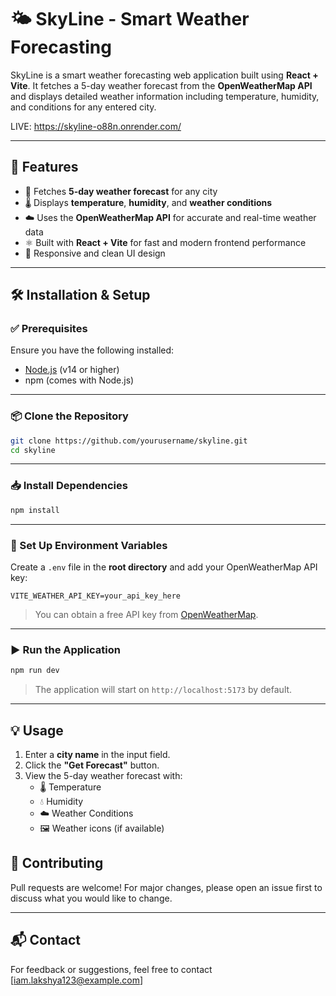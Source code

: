 
# 🌤️ SkyLine - Smart Weather Forecasting

SkyLine is a smart weather forecasting web application built using **React + Vite**. It fetches a 5-day weather forecast from the **OpenWeatherMap API** and displays detailed weather information including temperature, humidity, and conditions for any entered city.

LIVE: 
https://skyline-o88n.onrender.com/

---

## 🚀 Features

- 📍 Fetches **5-day weather forecast** for any city
- 🌡️ Displays **temperature**, **humidity**, and **weather conditions**
- ☁️ Uses the **OpenWeatherMap API** for accurate and real-time weather data
- ⚛️ Built with **React + Vite** for fast and modern frontend performance
- 🎨 Responsive and clean UI design

---

## 🛠 Installation & Setup

### ✅ Prerequisites
Ensure you have the following installed:
- [Node.js](https://nodejs.org/) (v14 or higher)
- npm (comes with Node.js)

---

### 📦 Clone the Repository

```bash
git clone https://github.com/yourusername/skyline.git
cd skyline
```

---

### 📥 Install Dependencies

```bash
npm install
```

---

### 🔐 Set Up Environment Variables

Create a `.env` file in the **root directory** and add your OpenWeatherMap API key:

```env
VITE_WEATHER_API_KEY=your_api_key_here
```

> You can obtain a free API key from [OpenWeatherMap](https://openweathermap.org/api).

---

### ▶️ Run the Application

```bash
npm run dev
```

> The application will start on `http://localhost:5173` by default.

---

## 💡 Usage

1. Enter a **city name** in the input field.
2. Click the **"Get Forecast"** button.
3. View the 5-day weather forecast with:
   - 🌡️ Temperature
   - 💧 Humidity
   - ☁️ Weather Conditions
   - 🖼️ Weather icons (if available)


## 🤝 Contributing

Pull requests are welcome! For major changes, please open an issue first to discuss what you would like to change.

---

## 📬 Contact

For feedback or suggestions, feel free to contact [iam.lakshya123@example.com]
